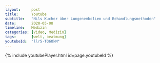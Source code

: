 ```yaml
---
layout:     post
title:      Youtube
subtitle:   "Nils Kucher über Lungenembolien und Behandlungsmethoden"
date:       2020-05-08
timeline:   Medizin
categories: [Video, Medizin]
tags:       [welt, beatmung]
youtubeId:  "llr5-TQ6OkM"
---
```

{% include youtubePlayer.html id=page.youtubeId %}
